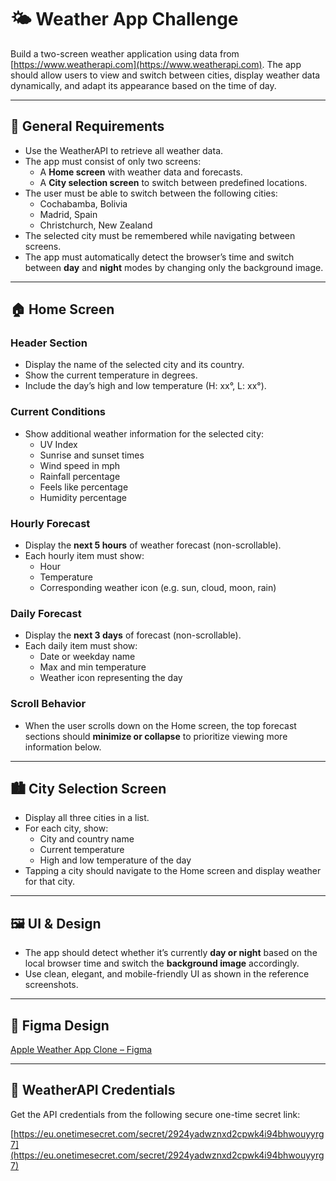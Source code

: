 # 🌤 Weather App Challenge

Build a two-screen weather application using data from [https://www.weatherapi.com](https://www.weatherapi.com). The app should allow users to view and switch between cities, display weather data dynamically, and adapt its appearance based on the time of day.

---

## 🔧 General Requirements

- Use the WeatherAPI to retrieve all weather data.
- The app must consist of only two screens:
  - A **Home screen** with weather data and forecasts.
  - A **City selection screen** to switch between predefined locations.
- The user must be able to switch between the following cities:
  - Cochabamba, Bolivia
  - Madrid, Spain
  - Christchurch, New Zealand
- The selected city must be remembered while navigating between screens.
- The app must automatically detect the browser’s time and switch between **day** and **night** modes by changing only the background image.

---

## 🏠 Home Screen

### Header Section

- Display the name of the selected city and its country.
- Show the current temperature in degrees.
- Include the day’s high and low temperature (H: xx°, L: xx°).

### Current Conditions

- Show additional weather information for the selected city:
  - UV Index
  - Sunrise and sunset times
  - Wind speed in mph
  - Rainfall percentage
  - Feels like percentage
  - Humidity percentage

### Hourly Forecast

- Display the **next 5 hours** of weather forecast (non-scrollable).
- Each hourly item must show:
  - Hour
  - Temperature
  - Corresponding weather icon (e.g. sun, cloud, moon, rain)

### Daily Forecast

- Display the **next 3 days** of forecast (non-scrollable).
- Each daily item must show:
  - Date or weekday name
  - Max and min temperature
  - Weather icon representing the day

### Scroll Behavior

- When the user scrolls down on the Home screen, the top forecast sections should **minimize or collapse** to prioritize viewing more information below.

---

## 🏙 City Selection Screen

- Display all three cities in a list.
- For each city, show:
  - City and country name
  - Current temperature
  - High and low temperature of the day
- Tapping a city should navigate to the Home screen and display weather for that city.

---

## 🖼 UI & Design

- The app should detect whether it’s currently **day or night** based on the local browser time and switch the **background image** accordingly.
- Use clean, elegant, and mobile-friendly UI as shown in the reference screenshots.

---

## 🎨 Figma Design

[Apple Weather App Clone – Figma](https://www.figma.com/design/YySGdU55qtOgDjvV3OnzCg/Apple-Weather-App-Clone--Community-?node-id=202-1190&t=Vid5sQTq3KnJJ9Dz-1)

---

## 🔐 WeatherAPI Credentials

Get the API credentials from the following secure one-time secret link:

[https://eu.onetimesecret.com/secret/2924yadwznxd2cpwk4i94bhwouyyrg7](https://eu.onetimesecret.com/secret/2924yadwznxd2cpwk4i94bhwouyyrg7)
